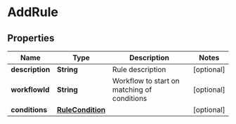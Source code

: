 

# AddRule


## Properties

| Name | Type | Description | Notes |
|------------ | ------------- | ------------- | -------------|
|**description** | **String** | Rule description |  [optional] |
|**workflowId** | **String** | Workflow to start on matching of conditions |  [optional] |
|**conditions** | [**RuleCondition**](RuleCondition.md) |  |  [optional] |



